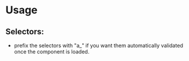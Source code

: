 # Usage

## Selectors:
- prefix the selectors with "a_" if you want them automatically validated once the component is loaded.